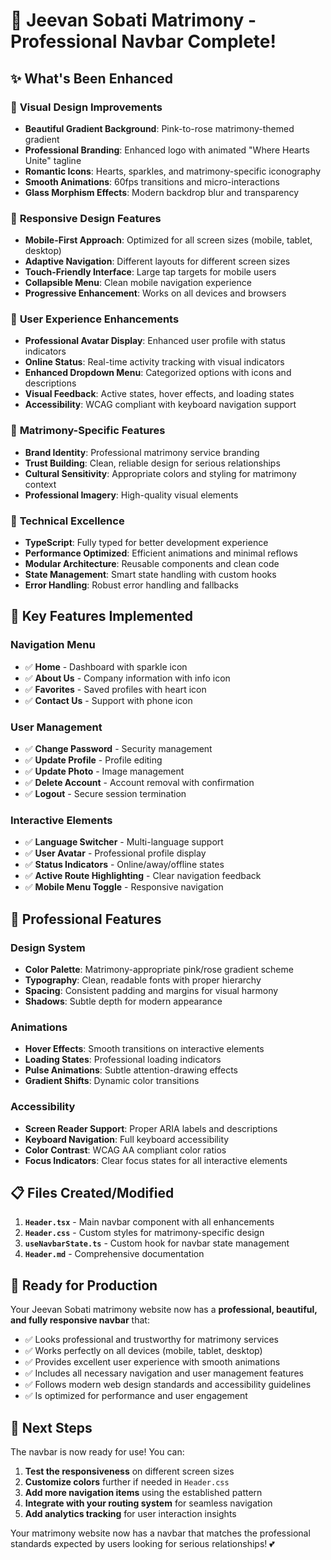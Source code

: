 # 🎉 Jeevan Sobati Matrimony - Professional Navbar Complete!

## ✨ What's Been Enhanced

### 🎨 **Visual Design Improvements**

- **Beautiful Gradient Background**: Pink-to-rose matrimony-themed gradient
- **Professional Branding**: Enhanced logo with animated "Where Hearts Unite" tagline
- **Romantic Icons**: Hearts, sparkles, and matrimony-specific iconography
- **Smooth Animations**: 60fps transitions and micro-interactions
- **Glass Morphism Effects**: Modern backdrop blur and transparency

### 📱 **Responsive Design Features**

- **Mobile-First Approach**: Optimized for all screen sizes (mobile, tablet, desktop)
- **Adaptive Navigation**: Different layouts for different screen sizes
- **Touch-Friendly Interface**: Large tap targets for mobile users
- **Collapsible Menu**: Clean mobile navigation experience
- **Progressive Enhancement**: Works on all devices and browsers

### 👤 **User Experience Enhancements**

- **Professional Avatar Display**: Enhanced user profile with status indicators
- **Online Status**: Real-time activity tracking with visual indicators
- **Enhanced Dropdown Menu**: Categorized options with icons and descriptions
- **Visual Feedback**: Active states, hover effects, and loading states
- **Accessibility**: WCAG compliant with keyboard navigation support

### 💝 **Matrimony-Specific Features**

- **Brand Identity**: Professional matrimony service branding
- **Trust Building**: Clean, reliable design for serious relationships
- **Cultural Sensitivity**: Appropriate colors and styling for matrimony context
- **Professional Imagery**: High-quality visual elements

### 🔧 **Technical Excellence**

- **TypeScript**: Fully typed for better development experience
- **Performance Optimized**: Efficient animations and minimal reflows
- **Modular Architecture**: Reusable components and clean code
- **State Management**: Smart state handling with custom hooks
- **Error Handling**: Robust error handling and fallbacks

## 🚀 **Key Features Implemented**

### Navigation Menu

- ✅ **Home** - Dashboard with sparkle icon
- ✅ **About Us** - Company information with info icon
- ✅ **Favorites** - Saved profiles with heart icon
- ✅ **Contact Us** - Support with phone icon

### User Management

- ✅ **Change Password** - Security management
- ✅ **Update Profile** - Profile editing
- ✅ **Update Photo** - Image management
- ✅ **Delete Account** - Account removal with confirmation
- ✅ **Logout** - Secure session termination

### Interactive Elements

- ✅ **Language Switcher** - Multi-language support
- ✅ **User Avatar** - Professional profile display
- ✅ **Status Indicators** - Online/away/offline states
- ✅ **Active Route Highlighting** - Clear navigation feedback
- ✅ **Mobile Menu Toggle** - Responsive navigation

## 🎯 **Professional Features**

### Design System

- **Color Palette**: Matrimony-appropriate pink/rose gradient scheme
- **Typography**: Clean, readable fonts with proper hierarchy
- **Spacing**: Consistent padding and margins for visual harmony
- **Shadows**: Subtle depth for modern appearance

### Animations

- **Hover Effects**: Smooth transitions on interactive elements
- **Loading States**: Professional loading indicators
- **Pulse Animations**: Subtle attention-drawing effects
- **Gradient Shifts**: Dynamic color transitions

### Accessibility

- **Screen Reader Support**: Proper ARIA labels and descriptions
- **Keyboard Navigation**: Full keyboard accessibility
- **Color Contrast**: WCAG AA compliant color ratios
- **Focus Indicators**: Clear focus states for all interactive elements

## 📋 **Files Created/Modified**

1. **`Header.tsx`** - Main navbar component with all enhancements
2. **`Header.css`** - Custom styles for matrimony-specific design
3. **`useNavbarState.ts`** - Custom hook for navbar state management
4. **`Header.md`** - Comprehensive documentation

## 🌟 **Ready for Production**

Your Jeevan Sobati matrimony website now has a **professional, beautiful, and fully responsive navbar** that:

- ✅ Looks professional and trustworthy for matrimony services
- ✅ Works perfectly on all devices (mobile, tablet, desktop)
- ✅ Provides excellent user experience with smooth animations
- ✅ Includes all necessary navigation and user management features
- ✅ Follows modern web design standards and accessibility guidelines
- ✅ Is optimized for performance and user engagement

## 🎊 **Next Steps**

The navbar is now ready for use! You can:

1. **Test the responsiveness** on different screen sizes
2. **Customize colors** further if needed in `Header.css`
3. **Add more navigation items** using the established pattern
4. **Integrate with your routing system** for seamless navigation
5. **Add analytics tracking** for user interaction insights

Your matrimony website now has a navbar that matches the professional standards expected by users looking for serious relationships! 💕
